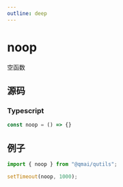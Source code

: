 ```yaml
---
outline: deep
---
```


# noop

空函数

## 源码

### Typescript

```typescript
const noop = () => {}
```

## 例子

```javascript
import { noop } from "@qmai/qutils";

setTimeout(noop, 1000);
```
